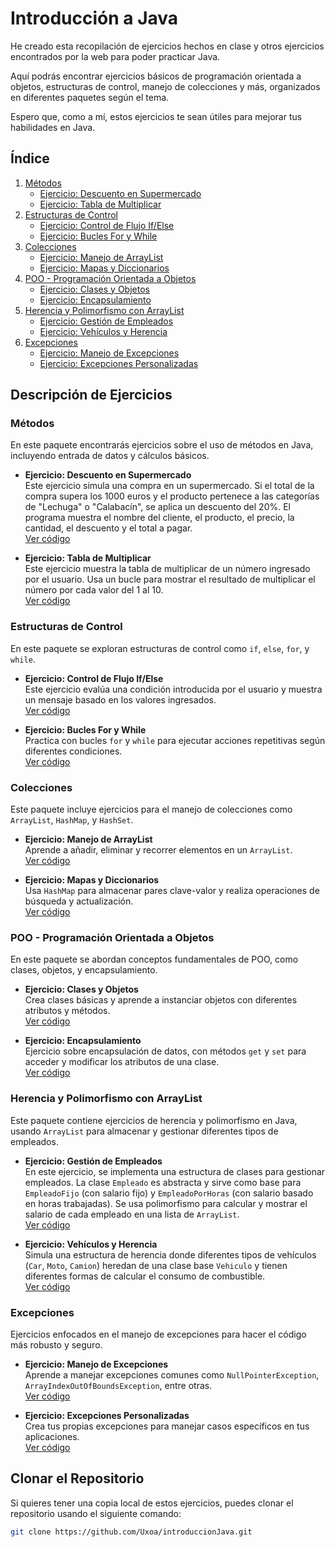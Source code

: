 # Introducción a Java

He creado esta recopilación de ejercicios hechos en clase y otros ejercicios encontrados por la web para poder practicar Java. 

Aquí podrás encontrar ejercicios básicos de programación orientada a objetos, estructuras de control, manejo de colecciones y más, organizados en diferentes paquetes según el tema.

Espero que, como a mí, estos ejercicios te sean útiles para mejorar tus habilidades en Java.

## Índice

1. [Métodos](#métodos)
   - [Ejercicio: Descuento en Supermercado](#ejercicio-descuento-en-supermercado)
   - [Ejercicio: Tabla de Multiplicar](#ejercicio-tabla-de-multiplicar)
2. [Estructuras de Control](#estructuras-de-control)
   - [Ejercicio: Control de Flujo If/Else](#ejercicio-control-de-flujo-ifelse)
   - [Ejercicio: Bucles For y While](#ejercicio-bucles-for-y-while)
3. [Colecciones](#colecciones)
   - [Ejercicio: Manejo de ArrayList](#ejercicio-manejo-de-arraylist)
   - [Ejercicio: Mapas y Diccionarios](#ejercicio-mapas-y-diccionarios)
4. [POO - Programación Orientada a Objetos](#poo---programación-orientada-a-objetos)
   - [Ejercicio: Clases y Objetos](#ejercicio-clases-y-objetos)
   - [Ejercicio: Encapsulamiento](#ejercicio-encapsulamiento)
5. [Herencia y Polimorfismo con ArrayList](#herencia-y-polimorfismo-con-arraylist)
   - [Ejercicio: Gestión de Empleados](#ejercicio-gestión-de-empleados)
   - [Ejercicio: Vehículos y Herencia](#ejercicio-vehículos-y-herencia)
6. [Excepciones](#excepciones)
   - [Ejercicio: Manejo de Excepciones](#ejercicio-manejo-de-excepciones)
   - [Ejercicio: Excepciones Personalizadas](#ejercicio-excepciones-personalizadas)

## Descripción de Ejercicios

### Métodos

En este paquete encontrarás ejercicios sobre el uso de métodos en Java, incluyendo entrada de datos y cálculos básicos.

- **Ejercicio: Descuento en Supermercado**  
  Este ejercicio simula una compra en un supermercado. Si el total de la compra supera los 1000 euros y el producto pertenece a las categorías de "Lechuga" o "Calabacín", se aplica un descuento del 20%. El programa muestra el nombre del cliente, el producto, el precio, la cantidad, el descuento y el total a pagar.  
  [Ver código](src/main/java/org/example/metodos/DescuentoSuper.java)

- **Ejercicio: Tabla de Multiplicar**  
  Este ejercicio muestra la tabla de multiplicar de un número ingresado por el usuario. Usa un bucle para mostrar el resultado de multiplicar el número por cada valor del 1 al 10.  
  [Ver código](src/main/java/org/example/metodos/TablaMultiplicar.java)

### Estructuras de Control

En este paquete se exploran estructuras de control como `if`, `else`, `for`, y `while`.

- **Ejercicio: Control de Flujo If/Else**  
  Este ejercicio evalúa una condición introducida por el usuario y muestra un mensaje basado en los valores ingresados.  
  [Ver código](src/main/java/org/example/estructurasControl/IfElse.java)

- **Ejercicio: Bucles For y While**  
  Practica con bucles `for` y `while` para ejecutar acciones repetitivas según diferentes condiciones.  
  [Ver código](src/main/java/org/example/estructurasControl/Bucles.java)

### Colecciones

Este paquete incluye ejercicios para el manejo de colecciones como `ArrayList`, `HashMap`, y `HashSet`.

- **Ejercicio: Manejo de ArrayList**  
  Aprende a añadir, eliminar y recorrer elementos en un `ArrayList`.  
  [Ver código](src/main/java/org/example/colecciones/ManejoArrayList.java)

- **Ejercicio: Mapas y Diccionarios**  
  Usa `HashMap` para almacenar pares clave-valor y realiza operaciones de búsqueda y actualización.  
  [Ver código](src/main/java/org/example/colecciones/Mapas.java)

### POO - Programación Orientada a Objetos

En este paquete se abordan conceptos fundamentales de POO, como clases, objetos, y encapsulamiento.

- **Ejercicio: Clases y Objetos**  
  Crea clases básicas y aprende a instanciar objetos con diferentes atributos y métodos.  
  [Ver código](src/main/java/org/example/poo/ClasesYObjetos.java)

- **Ejercicio: Encapsulamiento**  
  Ejercicio sobre encapsulación de datos, con métodos `get` y `set` para acceder y modificar los atributos de una clase.  
  [Ver código](src/main/java/org/example/poo/Encapsulamiento.java)

### Herencia y Polimorfismo con ArrayList

Este paquete contiene ejercicios de herencia y polimorfismo en Java, usando `ArrayList` para almacenar y gestionar diferentes tipos de empleados.

- **Ejercicio: Gestión de Empleados**  
  En este ejercicio, se implementa una estructura de clases para gestionar empleados. La clase `Empleado` es abstracta y sirve como base para `EmpleadoFijo` (con salario fijo) y `EmpleadoPorHoras` (con salario basado en horas trabajadas). Se usa polimorfismo para calcular y mostrar el salario de cada empleado en una lista de `ArrayList`.  
  [Ver código](src/main/java/org/example/HerenciaYPoliConArrayList/Main.java)

- **Ejercicio: Vehículos y Herencia**  
  Simula una estructura de herencia donde diferentes tipos de vehículos (`Car`, `Moto`, `Camion`) heredan de una clase base `Vehiculo` y tienen diferentes formas de calcular el consumo de combustible.  
  [Ver código](src/main/java/org/example/HerenciaYPoliConArrayList/Vehiculos.java)

### Excepciones

Ejercicios enfocados en el manejo de excepciones para hacer el código más robusto y seguro.

- **Ejercicio: Manejo de Excepciones**  
  Aprende a manejar excepciones comunes como `NullPointerException`, `ArrayIndexOutOfBoundsException`, entre otras.  
  [Ver código](src/main/java/org/example/excepciones/ManejoExcepciones.java)

- **Ejercicio: Excepciones Personalizadas**  
  Crea tus propias excepciones para manejar casos específicos en tus aplicaciones.  
  [Ver código](src/main/java/org/example/excepciones/ExcepcionesPersonalizadas.java)

## Clonar el Repositorio

Si quieres tener una copia local de estos ejercicios, puedes clonar el repositorio usando el siguiente comando:

```bash
git clone https://github.com/Uxoa/introduccionJava.git

